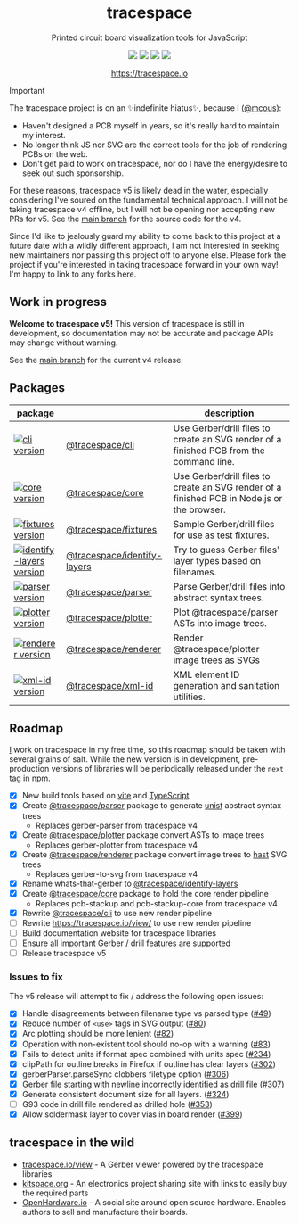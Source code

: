 <div align="center">
  <h1>tracespace</h1>
  <p>Printed circuit board visualization tools for JavaScript</p>
  <p>
    <a title="CI Status" href="https://github.com/tracespace/tracespace/actions"><img src="https://img.shields.io/github/actions/workflow/status/tracespace/tracespace/ci.yml?branch=v5&style=flat-square"></a>
    <a title="Code Coverage" href="https://codecov.io/gh/tracespace/tracespace/branch/v5"><img src="https://img.shields.io/codecov/c/github/tracespace/tracespace/v5?style=flat-square"></a>
    <a title="License" href="https://github.com/tracespace/tracespace/blob/main/LICENSE"><img src="https://img.shields.io/github/license/tracespace/tracespace?style=flat-square"></a>
    <a title="Chat room" href="https://gitter.im/tracespace/Lobby"><img src="https://img.shields.io/gitter/room/tracespace/tracespace?style=flat-square"></a>
  </p>
  <p>
    <a href="https://tracespace.io">https://tracespace.io</a>
  </p>
</div>

> [!IMPORTANT]
> The tracespace project is on an ✨indefinite hiatus✨, because I ([@mcous](https://github.com/mcous)):
>
> - Haven't designed a PCB myself in years, so it's really hard to maintain my interest.
> - No longer think JS nor SVG are the correct tools for the job of rendering PCBs on the web.
> - Don't get paid to work on tracespace, nor do I have the energy/desire to seek out such sponsorship.
>
> For these reasons, tracespace v5 is likely dead in the water, especially considering I've soured on the fundamental technical approach. I will not be taking tracespace v4 offline, but I will not be opening nor accepting new PRs for v5. See the [main branch][] for the source code for the v4.
>
> Since I'd like to jealously guard my ability to come back to this project at a future date with a wildly different approach, I am not interested in seeking new maintainers nor passing this project off to anyone else. Please fork the project if you're interested in taking tracespace forward in your own way! I'm happy to link to any forks here.

## Work in progress

**Welcome to tracespace v5!** This version of tracespace is still in development, so documentation may not be accurate and package APIs may change without warning.

See the [main branch][] for the current v4 release.

[main branch]: https://github.com/tracespace/tracespace/tree/main

## Packages

| package                                             |                                 | description                                                                                 |
| --------------------------------------------------- | ------------------------------- | ------------------------------------------------------------------------------------------- |
| [![cli version][]][cli npm]                         | [@tracespace/cli][]             | Use Gerber/drill files to create an SVG render of a finished PCB from the command line.     |
| [![core version][]][core npm]                       | [@tracespace/core][]            | Use Gerber/drill files to create an SVG render of a finished PCB in Node.js or the browser. |
| [![fixtures version][]][fixtures npm]               | [@tracespace/fixtures][]        | Sample Gerber/drill files for use as test fixtures.                                         |
| [![identify-layers version][]][identify-layers npm] | [@tracespace/identify-layers][] | Try to guess Gerber files' layer types based on filenames.                                  |
| [![parser version][]][parser npm]                   | [@tracespace/parser][]          | Parse Gerber/drill files into abstract syntax trees.                                        |
| [![plotter version][]][plotter npm]                 | [@tracespace/plotter][]         | Plot @tracespace/parser ASTs into image trees.                                              |
| [![renderer version][]][renderer npm]               | [@tracespace/renderer][]        | Render @tracespace/plotter image trees as SVGs                                              |
| [![xml-id version][]][xml-id npm]                   | [@tracespace/xml-id][]          | XML element ID generation and sanitation utilities.                                         |

[@tracespace/cli]: ./packages/cli
[@tracespace/core]: ./packages/core
[@tracespace/fixtures]: ./packages/fixtures
[@tracespace/identify-layers]: ./packages/identify-layers
[@tracespace/parser]: ./packages/parser
[@tracespace/plotter]: ./packages/plotter
[@tracespace/renderer]: ./packages/renderer
[@tracespace/xml-id]: ./packages/xml-id
[cli npm]: https://www.npmjs.com/package/@tracespace/cli/v/next
[core npm]: https://www.npmjs.com/package/@tracespace/core/v/next
[fixtures npm]: https://www.npmjs.com/package/@tracespace/fixtures/v/next
[identify-layers npm]: https://www.npmjs.com/package/@tracespace/identify-layers/v/next
[parser npm]: https://www.npmjs.com/package/@tracespace/parser/v/next
[plotter npm]: https://www.npmjs.com/package/@tracespace/plotter/v/next
[renderer npm]: https://www.npmjs.com/package/@tracespace/renderer/v/next
[xml-id npm]: https://www.npmjs.com/package/@tracespace/xml-id/v/next
[cli version]: https://img.shields.io/npm/v/@tracespace/cli/next?style=flat-square
[core version]: https://img.shields.io/npm/v/@tracespace/core/next?style=flat-square
[fixtures version]: https://img.shields.io/npm/v/@tracespace/fixtures/next?style=flat-square
[identify-layers version]: https://img.shields.io/npm/v/@tracespace/identify-layers/next?style=flat-square
[parser version]: https://img.shields.io/npm/v/@tracespace/parser/next?style=flat-square
[plotter version]: https://img.shields.io/npm/v/@tracespace/plotter/next?style=flat-square
[renderer version]: https://img.shields.io/npm/v/@tracespace/renderer/next?style=flat-square
[xml-id version]: https://img.shields.io/npm/v/@tracespace/xml-id/next?style=flat-square

## Roadmap

[I][] work on tracespace in my free time, so this roadmap should be taken with several grains of salt. While the new version is in development, pre-production versions of libraries will be periodically released under the `next` tag in npm.

- [x] New build tools based on [vite][] and [TypeScript][]
- [x] Create [@tracespace/parser][] package to generate [unist][] abstract syntax trees
  - Replaces gerber-parser from tracespace v4
- [x] Create [@tracespace/plotter][] package convert ASTs to image trees
  - Replaces gerber-plotter from tracespace v4
- [x] Create [@tracespace/renderer][] package convert image trees to [hast][] SVG trees
  - Replaces gerber-to-svg from tracespace v4
- [x] Rename whats-that-gerber to [@tracespace/identify-layers][]
- [x] Create [@tracespace/core][] package to hold the core render pipeline
  - Replaces pcb-stackup and pcb-stackup-core from tracespace v4
- [x] Rewrite [@tracespace/cli] to use new render pipeline
- [ ] Rewrite <https://tracespace.io/view/> to use new render pipeline
- [ ] Build documentation website for tracespace libraries
- [ ] Ensure all important Gerber / drill features are supported
- [ ] Release tracespace v5

[i]: https://github.com/mcous
[vite]: https://vitejs.dev/
[typescript]: https://www.typescriptlang.org/
[unist]: https://unifiedjs.com/
[hast]: https://github.com/syntax-tree/hast

### Issues to fix

The v5 release will attempt to fix / address the following open issues:

- [x] Handle disagreements between filename type vs parsed type ([#49][])
- [x] Reduce number of `<use>` tags in SVG output ([#80][])
- [x] Arc plotting should be more lenient ([#82][])
- [x] Operation with non-existent tool should no-op with a warning ([#83][])
- [x] Fails to detect units if format spec combined with units spec ([#234][])
- [x] clipPath for outline breaks in Firefox if outline has clear layers ([#302][])
- [x] gerberParser.parseSync clobbers filetype option ([#306][])
- [x] Gerber file starting with newline incorrectly identified as drill file ([#307][])
- [x] Generate consistent document size for all layers. ([#324][])
- [ ] G93 code in drill file rendered as drilled hole ([#353][])
- [x] Allow soldermask layer to cover vias in board render ([#399][])

[#49]: https://github.com/tracespace/tracespace/issues/49
[#80]: https://github.com/tracespace/tracespace/issues/80
[#82]: https://github.com/tracespace/tracespace/issues/82
[#83]: https://github.com/tracespace/tracespace/issues/83
[#234]: https://github.com/tracespace/tracespace/issues/234
[#302]: https://github.com/tracespace/tracespace/issues/302
[#306]: https://github.com/tracespace/tracespace/issues/306
[#307]: https://github.com/tracespace/tracespace/issues/307
[#324]: https://github.com/tracespace/tracespace/issues/324
[#353]: https://github.com/tracespace/tracespace/issues/353
[#399]: https://github.com/tracespace/tracespace/issues/399

## tracespace in the wild

- [tracespace.io/view][tracespace-view] - A Gerber viewer powered by the tracespace libraries
- [kitspace.org][kitspace] - An electronics project sharing site with links to easily buy the required parts
- [OpenHardware.io][openhardware] - A social site around open source hardware. Enables authors to sell and manufacture their boards.

[tracespace-view]: https://tracespace.io/view
[kitspace]: https://kitspace.org
[openhardware]: https://www.openhardware.io
